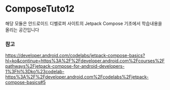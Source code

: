 # ComposeTuto12
해당 모듈은 안드로이드 디벨로퍼 사이트의 Jetpack Compose 기초에서 학습내용을 올리는 공간입니다

### 참고
https://developer.android.com/codelabs/jetpack-compose-basics?hl=ko&continue=https%3A%2F%2Fdeveloper.android.com%2Fcourses%2Fpathways%2Fjetpack-compose-for-android-developers-1%3Fhl%3Dko%23codelab-https%3A%2F%2Fdeveloper.android.com%2Fcodelabs%2Fjetpack-compose-basics#5